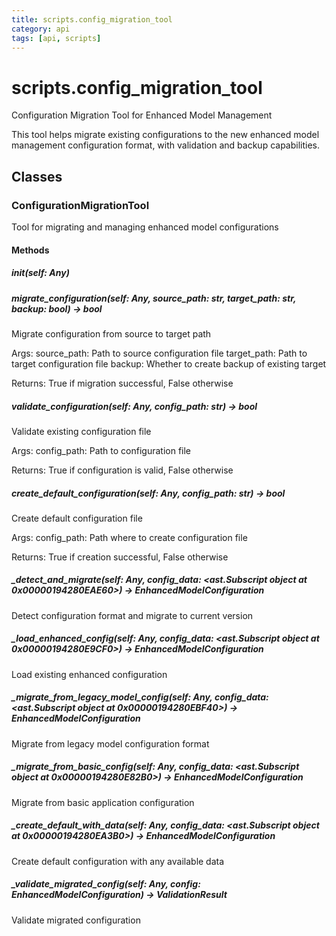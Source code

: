 ```yaml
---
title: scripts.config_migration_tool
category: api
tags: [api, scripts]
---
```


# scripts.config_migration_tool

Configuration Migration Tool for Enhanced Model Management

This tool helps migrate existing configurations to the new enhanced model
management configuration format, with validation and backup capabilities.

## Classes

### ConfigurationMigrationTool

Tool for migrating and managing enhanced model configurations

#### Methods

##### __init__(self: Any)



##### migrate_configuration(self: Any, source_path: str, target_path: str, backup: bool) -> bool

Migrate configuration from source to target path

Args:
    source_path: Path to source configuration file
    target_path: Path to target configuration file
    backup: Whether to create backup of existing target
    
Returns:
    True if migration successful, False otherwise

##### validate_configuration(self: Any, config_path: str) -> bool

Validate existing configuration file

Args:
    config_path: Path to configuration file
    
Returns:
    True if configuration is valid, False otherwise

##### create_default_configuration(self: Any, config_path: str) -> bool

Create default configuration file

Args:
    config_path: Path where to create configuration file
    
Returns:
    True if creation successful, False otherwise

##### _detect_and_migrate(self: Any, config_data: <ast.Subscript object at 0x00000194280EAE60>) -> EnhancedModelConfiguration

Detect configuration format and migrate to current version

##### _load_enhanced_config(self: Any, config_data: <ast.Subscript object at 0x00000194280E9CF0>) -> EnhancedModelConfiguration

Load existing enhanced configuration

##### _migrate_from_legacy_model_config(self: Any, config_data: <ast.Subscript object at 0x00000194280EBF40>) -> EnhancedModelConfiguration

Migrate from legacy model configuration format

##### _migrate_from_basic_config(self: Any, config_data: <ast.Subscript object at 0x00000194280E82B0>) -> EnhancedModelConfiguration

Migrate from basic application configuration

##### _create_default_with_data(self: Any, config_data: <ast.Subscript object at 0x00000194280EA3B0>) -> EnhancedModelConfiguration

Create default configuration with any available data

##### _validate_migrated_config(self: Any, config: EnhancedModelConfiguration) -> ValidationResult

Validate migrated configuration

